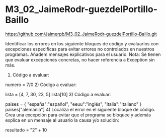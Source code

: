 # M3_02_JaimeRodr-guezdelPortillo-Baillo
https://github.com/Jaimerpb/M3_02_JaimeRodr-guezdelPortillo-Baillo.git

Identificar los errores en los siguiente bloques de código y evaluarlos con excepciones especificas para evitar errores no controlados en nuestros programas. Añadem mensajes explicativos para el usuario.
Nota: Se tienen que evaluar excepciones concretas, no hacer referencia a Exception sin más.

1) Código a evaluar:

numero = 7/0
2) Código a evaluar:

lista = [4, 7, 30, 23, 5]
lista[10]
3) Código a evaluar:

paises = { "españa":"español", "eeuu":"inglés", "italia":"italiano" } 
paises["alemania"]
4) Localiza el error en el siguiente bloque de código. Crea una excepción para evitar que el programa se bloquee y además explica en un mensaje al usuario la causa y/o solución:

resultado = "2" + 10
